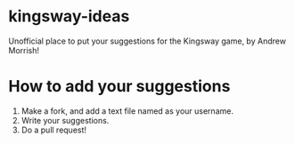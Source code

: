 # kingsway-ideas
Unofficial place to put your suggestions for the Kingsway game, by Andrew Morrish!

# How to add your suggestions
1. Make a fork, and add a text file named as your username.
2. Write your suggestions.
3. Do a pull request!
